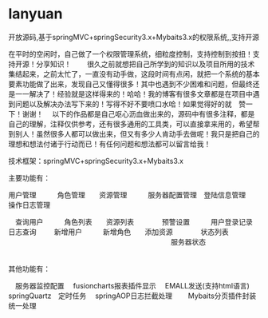 lanyuan
=======

开放源码,基于springMVC+springSecurity3.x+Mybaits3.x的权限系统,,支持开源


在平时的空闲时，自己做了一个权限管理系统，细粒度控制，支持控制到按扭！支持开源！分享知识！
　　很久之前就想把自己所学到的知识以及项目所用的技术集结起来，之前太忙了，一直没有动手做，这段时间有点闲，就把一个系统的基本要素功能做了出来，发现自己又懂得很多！其中也遇到不少困难和问题，但最终还是一一解决了！经验就是这样得来的！哈哈！我的博客有很多文章都是在项目中遇到问题以及解决办法写下来的！写得不好不要喷口水哈！如果觉得好的就　赞一下！谢谢！
　以下的作品都是自己呕心沥血做出来的，源码中有很多注释，都是自己的理解，注释仅供参考，还有很多通用的工具类，可以直接拿来用的，希望帮到别人！虽然很多人都可以做出来，但又有多少人肯动手去做呢！我只是把自己的理想和想法付诸于行动而已！有任何问题和想法都可以留言给我！

技术框架：springMVC+springSecurity3.x+Mybaits3.x

主要功能有：

用户管理　　　角色管理　　资源管理　　　服务器配置管理　登陆信息管理　　　操作日志管理

　查询用户　　　角色列表　　资源列表　　　　预警设置　　　用户登录记录　　　　日志查询
　
　新增用户　　　新增角色　　添加资源　　　　状态列表
　
　　　　　　　　　　　　　　　　　　　　　　服务器状态
　　　　　　　　　　　　　　　　　　　　　　

其他功能有：

　服务器监控配置
　fusioncharts报表插件显示
　EMALL发送(支持html语言)　
　springQuartz　定时任务
　springAOP日志拦截处理　
　Mybaits分页插件封装统一处理
